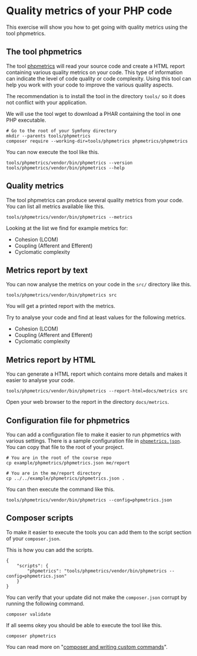 Quality metrics of your PHP code
==========================

This exercise will show you how to get going with quality metrics using the tool phpmetrics.



The tool phpmetrics
--------------------------

The tool [phpmetrics](https://phpmetrics.org/) will read your source code and create a HTML report containing various quality metrics on your code. This type of information can indicate the level of code quality or code complexity. Using this tool can help you work with your code to improve the various quality aspects.

The recommendation is to install the tool in the directory `tools/` so it does not conflict with your application.

We will use the tool wget to download a PHAR containing the tool in one PHP executable.

```
# Go to the root of your Symfony directory
mkdir --parents tools/phpmetrics
composer require --working-dir=tools/phpmetrics phpmetrics/phpmetrics
```

You can now execute the tool like this.

```
tools/phpmetrics/vendor/bin/phpmetrics --version
tools/phpmetrics/vendor/bin/phpmetrics --help
```



Quality metrics
--------------------------

The tool phpmetrics can produce several quality metrics from your code. You can list all metrics available like this.

```
tools/phpmetrics/vendor/bin/phpmetrics --metrics
```

Looking at the list we find for example metrics for:

* Cohesion (LCOM)
* Coupling (Afferent and Efferent)
* Cyclomatic complexity



Metrics report by text
--------------------------

You can now analyse the metrics on your code in the `src/` directory like this.

```
tools/phpmetrics/vendor/bin/phpmetrics src
```

You will get a printed report with the metrics.

Try to analyse your code and find at least values for the following metrics.

* Cohesion (LCOM)
* Coupling (Afferent and Efferent)
* Cyclomatic complexity



Metrics report by HTML
--------------------------

You can generate a HTML report which contains more details and makes it easier to analyse your code.

```
tools/phpmetrics/vendor/bin/phpmetrics --report-html=docs/metrics src
```

Open your web browser to the report in the directory `docs/metrics`.



Configuration file for phpmetrics
--------------------------

You can add a configuration file to make it easier to run phpmetrics with various settings. There is a sample configuration file in [`phpmetrics.json`](phpmetrics.json). You can copy that file to the root of your project.

```
# You are in the root of the course repo
cp example/phpmetrics/phpmetrics.json me/report

# You are in the me/report directory
cp ../../example/phpmetrics/phpmetrics.json .
```

You can then execute the command like this.

```
tools/phpmetrics/vendor/bin/phpmetrics --config=phpmetrics.json
```



Composer scripts
--------------------------

To make it easier to execute the tools you can add them to the script section of your `composer.json`.

This is how you can add the scripts.

```
{
    "scripts": {
        "phpmetrics": "tools/phpmetrics/vendor/bin/phpmetrics --config=phpmetrics.json"
    }
}
```

You can verify that your update did not make the `composer.json` corrupt by running the following command.

```
composer validate
```

If all seems okey you should be able to execute the tool like this.

```
composer phpmetrics
```

You can read more on "[composer and writing custom commands](https://getcomposer.org/doc/articles/scripts.md#writing-custom-commands)".

